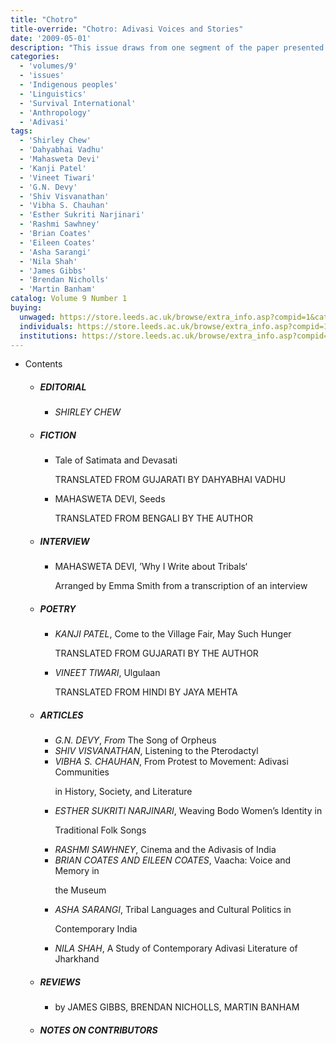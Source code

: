```yaml
---
title: "Chotro"
title-override: "Chotro: Adivasi Voices and Stories"
date: '2009-05-01'
description: "This issue draws from one segment of the paper presented at the international conference. Chotro (meaning 'coming together' in the language of the Bhils of central India), which examined the position of indigenous peoples of the 'post' colonial world. The contributions explore the representations of adivasis and their struggle for political, social and cultural survival within India."
categories:
  - 'volumes/9'
  - 'issues'
  - 'Indigenous peoples'
  - 'Linguistics'
  - 'Survival International'
  - 'Anthropology'
  - 'Adivasi'
tags:
  - 'Shirley Chew'
  - 'Dahyabhai Vadhu'
  - 'Mahasweta Devi'
  - 'Kanji Patel'
  - 'Vineet Tiwari'
  - 'G.N. Devy'
  - 'Shiv Visvanathan'
  - 'Vibha S. Chauhan'
  - 'Esther Sukriti Narjinari'
  - 'Rashmi Sawhney'
  - 'Brian Coates'
  - 'Eileen Coates'
  - 'Asha Sarangi'
  - 'Nila Shah'
  - 'James Gibbs'
  - 'Brendan Nicholls' 
  - 'Martin Banham'
catalog: Volume 9 Number 1
buying:
  unwaged: https://store.leeds.ac.uk/browse/extra_info.asp?compid=1&catid=265&modid=1&prodid=1797&deptid=26
  individuals: https://store.leeds.ac.uk/browse/extra_info.asp?compid=1&catid=264&modid=1&prodid=1837&deptid=26
  institutions: https://store.leeds.ac.uk/browse/extra_info.asp?compid=1&catid=263&modid=1&prodid=1817&deptid=26
---
```


<ul id="issue_contents">
    <li>Contents
        <ul>
            <li><h5>EDITORIAL</h5>
                <ul>
                    <li><em>SHIRLEY CHEW</em></li>
                </ul>
            </li>
            <li><h5>FICTION</h5>
                <ul>
                    <li>Tale of Satimata and Devasati
                        <p>TRANSLATED FROM GUJARATI BY DAHYABHAI VADHU</p></li>
                    <li>MAHASWETA DEVI, Seeds
                        <p>TRANSLATED FROM BENGALI BY THE AUTHOR</p></li>
                </ul>
            </li>
            <li><h5>INTERVIEW</h5>
                <ul>
                    <li>MAHASWETA DEVI, ’Why I Write about Tribals‘
                        <p>Arranged by Emma Smith from a transcription of an interview</p></li>
                </ul>
            </li>
            <li><h5>POETRY</h5>
                <ul>
                    <li><em>KANJI PATEL</em>, Come to the Village Fair, May Such Hunger
                        <p>TRANSLATED FROM GUJARATI BY THE AUTHOR</p></li>
                    <li><em>VINEET TIWARI</em>, Ulgulaan
                        <p>TRANSLATED FROM HINDI BY JAYA MEHTA</p></li>
                </ul>
            </li>
            <li><h5>ARTICLES
                </h5>
                <ul>
                    <li><em>G.N. DEVY</em>,
                        <i>From</i>
                        The Song of Orpheus</li>
                    <li><em>SHIV VISVANATHAN</em>, Listening to the Pterodactyl</li>
                    <li><em>VIBHA S. CHAUHAN</em>, From Protest to Movement: Adivasi Communities
                        <p>in History, Society, and Literature</p></li>
                    <li><em>ESTHER SUKRITI NARJINARI</em>, Weaving Bodo Women’s Identity in
                        <p>Traditional Folk Songs</p></li>
                    <li><em>RASHMI SAWHNEY</em>, Cinema and the Adivasis of India</li>
                    <li><em>BRIAN COATES AND EILEEN COATES</em>, Vaacha: Voice and Memory in
                        <p>the Museum</p></li>
                    <li><em>ASHA SARANGI</em>, Tribal Languages and Cultural Politics in
                        <p>Contemporary India</p></li>
                    <li><em>NILA SHAH</em>, A Study of Contemporary Adivasi Literature of Jharkhand</li>
                </ul>
            </li>
            <li><h5>REVIEWS</h5>
                <ul>
                    <li>by JAMES GIBBS, BRENDAN NICHOLLS, MARTIN BANHAM</li>
                </ul>
            </li>
            <li><h5>NOTES ON CONTRIBUTORS</h5></li>
        </ul>
    </li>
</ul>
